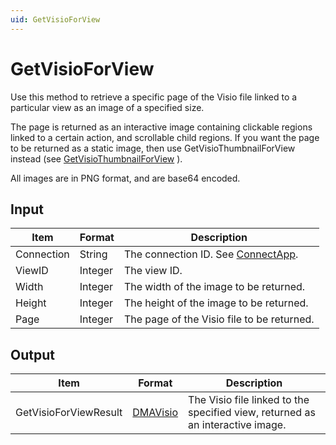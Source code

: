 ```yaml
---
uid: GetVisioForView
---
```


# GetVisioForView

Use this method to retrieve a specific page of the Visio file linked to a particular view as an image of a specified size.

The page is returned as an interactive image containing clickable regions linked to a certain action, and scrollable child regions. If you want the page to be returned as a static image, then use GetVisioThumbnailForView instead (see [GetVisioThumbnailForView](xref:GetVisioThumbnailForView) ).

All images are in PNG format, and are base64 encoded.

## Input

| Item       | Format  | Description                                                                      |
|------------|---------|----------------------------------------------------------------------------------|
| Connection | String  | The connection ID. See [ConnectApp](xref:ConnectApp). |
| ViewID     | Integer | The view ID.                                                                     |
| Width      | Integer | The width of the image to be returned.                                           |
| Height     | Integer | The height of the image to be returned.                                          |
| Page       | Integer | The page of the Visio file to be returned.                                       |

## Output

| Item | Format | Description |
|--|--|--|
| GetVisioForViewResult | [DMAVisio](xref:DMAVisio) | The Visio file linked to the specified view, returned as an interactive image. |
